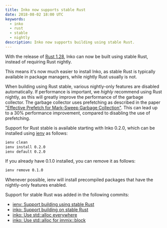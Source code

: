 ```yaml
---
title: Inko now supports stable Rust
date: 2018-08-02 18:00 UTC
keywords:
  - inko
  - rust
  - stable
  - nightly
description: Inko now supports building using stable Rust.
---
```


With the release of [Rust 1.28][rust-1.28], Inko can now be built using stable
Rust, instead of requiring Rust nightly.

<!-- READ MORE -->

This means it's now much easier to install Inko, as stable Rust is typically
available in package managers, while nightly Rust usually is not.

When building using Rust stable, various nightly-only features are disabled
automatically. If performance is important, we _highly_ recommend using Rust
nightly, as this will greatly improve the performance of the garbage collector.
The garbage collector uses prefetching as described in the paper ["Effective
Prefetch for Mark-Sweep Garbage Collection"][prefetch]. This can lead up to a
30% performance improvement, compared to disabling the use of prefetching.

Support for Rust stable is available starting with Inko 0.2.0, which can be
installed using [ienv][ienv] as follows:

```bash
ienv clean
ienv install 0.2.0
ienv default 0.2.0
```

If you already have 0.1.0 installed, you can remove it as follows:

```bash
ienv remove 0.1.0
```

Whenever possible, ienv will install precompiled packages that have the
nightly-only features enabled.

Support for stable Rust was added in the following commits:

* [ienv: Support building using stable Rust](https://gitlab.com/inko-lang/ienv/commit/b91e896cc9761beba6eb591a509fcc265fa27912)
* [inko: Support building on stable Rust ](https://gitlab.com/inko-lang/inko/commit/8cf6067428a4865b98c7dfb64eb46117c2f74263)
* [inko: Use std::alloc everywhere](https://gitlab.com/inko-lang/inko/commit/47e9f0fe3e8ad8f9ea8fe57e3a83f7c59b899500)
* [inko: Use std::alloc for immix::block](https://gitlab.com/inko-lang/inko/commit/443dfba376a6f50e54149a7b94b77b6871c4bb52)

[rust-1.28]: https://blog.rust-lang.org/2018/08/02/Rust-1.28.html
[prefetch]: http://users.cecs.anu.edu.au/~steveb/downloads/pdf/pf-ismm-2007.pdf
[ienv]: https://gitlab.com/inko-lang/ienv
